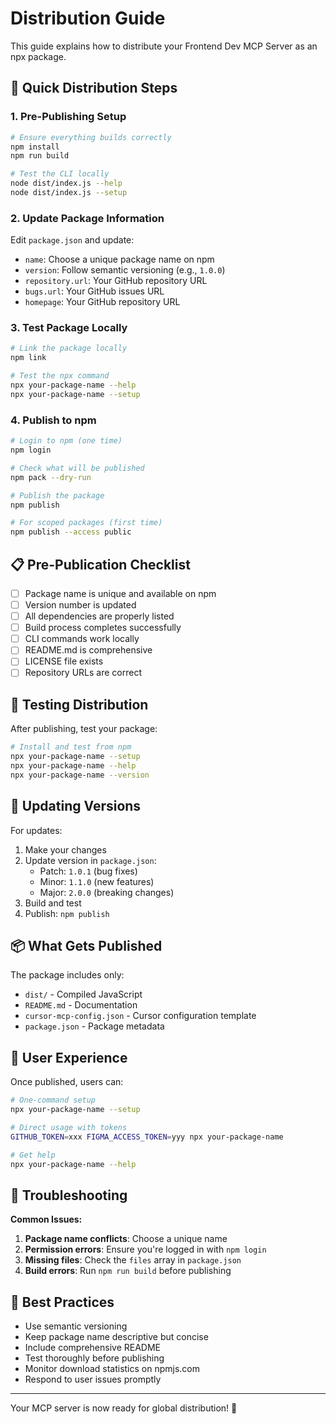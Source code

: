 # Distribution Guide

This guide explains how to distribute your Frontend Dev MCP Server as an npx package.

## 🚀 Quick Distribution Steps

### 1. Pre-Publishing Setup

```bash
# Ensure everything builds correctly
npm install
npm run build

# Test the CLI locally
node dist/index.js --help
node dist/index.js --setup
```

### 2. Update Package Information

Edit `package.json` and update:

- `name`: Choose a unique package name on npm
- `version`: Follow semantic versioning (e.g., `1.0.0`)
- `repository.url`: Your GitHub repository URL
- `bugs.url`: Your GitHub issues URL
- `homepage`: Your GitHub repository URL

### 3. Test Package Locally

```bash
# Link the package locally
npm link

# Test the npx command
npx your-package-name --help
npx your-package-name --setup
```

### 4. Publish to npm

```bash
# Login to npm (one time)
npm login

# Check what will be published
npm pack --dry-run

# Publish the package
npm publish

# For scoped packages (first time)
npm publish --access public
```

## 📋 Pre-Publication Checklist

- [ ] Package name is unique and available on npm
- [ ] Version number is updated
- [ ] All dependencies are properly listed
- [ ] Build process completes successfully
- [ ] CLI commands work locally
- [ ] README.md is comprehensive
- [ ] LICENSE file exists
- [ ] Repository URLs are correct

## 🧪 Testing Distribution

After publishing, test your package:

```bash
# Install and test from npm
npx your-package-name --setup
npx your-package-name --help
npx your-package-name --version
```

## 🔄 Updating Versions

For updates:

1. Make your changes
2. Update version in `package.json`:
   - Patch: `1.0.1` (bug fixes)
   - Minor: `1.1.0` (new features)
   - Major: `2.0.0` (breaking changes)
3. Build and test
4. Publish: `npm publish`

## 📦 What Gets Published

The package includes only:

- `dist/` - Compiled JavaScript
- `README.md` - Documentation
- `cursor-mcp-config.json` - Cursor configuration template
- `package.json` - Package metadata

## 🎯 User Experience

Once published, users can:

```bash
# One-command setup
npx your-package-name --setup

# Direct usage with tokens
GITHUB_TOKEN=xxx FIGMA_ACCESS_TOKEN=yyy npx your-package-name

# Get help
npx your-package-name --help
```

## 🔧 Troubleshooting

**Common Issues:**

1. **Package name conflicts**: Choose a unique name
2. **Permission errors**: Ensure you're logged in with `npm login`
3. **Missing files**: Check the `files` array in `package.json`
4. **Build errors**: Run `npm run build` before publishing

## 🌟 Best Practices

- Use semantic versioning
- Keep package name descriptive but concise
- Include comprehensive README
- Test thoroughly before publishing
- Monitor download statistics on npmjs.com
- Respond to user issues promptly

---

Your MCP server is now ready for global distribution! 🚀

